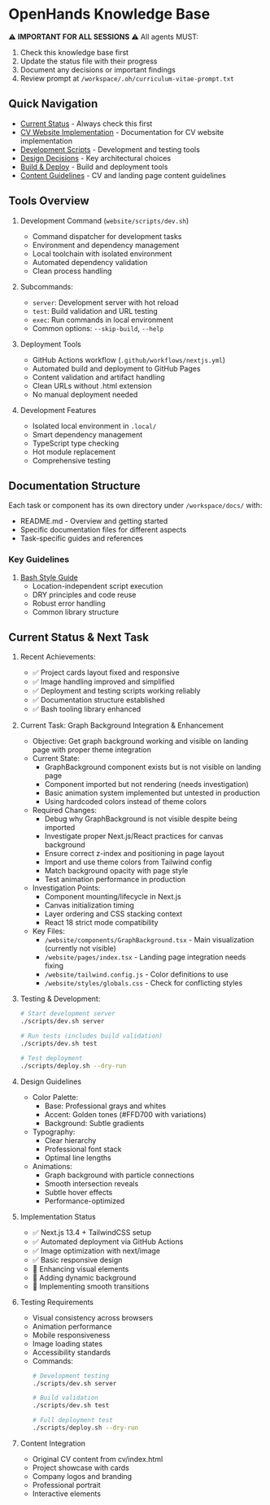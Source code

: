 # OpenHands Knowledge Base

⚠️ **IMPORTANT FOR ALL SESSIONS** ⚠️
All agents MUST:
1. Check this knowledge base first
2. Update the status file with their progress
3. Document any decisions or important findings
4. Review prompt at `/workspace/.oh/curriculum-vitae-prompt.txt`

## Quick Navigation

- [Current Status](/workspace/docs/STATUS.md) - Always check this first
- [CV Website Implementation](/workspace/docs/cv-website/README.md) - Documentation for CV website implementation
- [Development Scripts](/workspace/docs/cv-website/scripts.md) - Development and testing tools
- [Design Decisions](/workspace/docs/cv-website/design-decisions.md) - Key architectural choices
- [Build & Deploy](/workspace/docs/cv-website/build-deploy.md) - Build and deployment tools
- [Content Guidelines](/workspace/docs/cv-website/content.md) - CV and landing page content guidelines

## Tools Overview

1. Development Command (`website/scripts/dev.sh`)
   - Command dispatcher for development tasks
   - Environment and dependency management
   - Local toolchain with isolated environment
   - Automated dependency validation
   - Clean process handling

2. Subcommands:
   - `server`: Development server with hot reload
   - `test`: Build validation and URL testing
   - `exec`: Run commands in local environment
   - Common options: `--skip-build`, `--help`

3. Deployment Tools
   - GitHub Actions workflow (`.github/workflows/nextjs.yml`)
   - Automated build and deployment to GitHub Pages
   - Content validation and artifact handling
   - Clean URLs without .html extension
   - No manual deployment needed

4. Development Features
   - Isolated local environment in `.local/`
   - Smart dependency management
   - TypeScript type checking
   - Hot module replacement
   - Comprehensive testing

## Documentation Structure

Each task or component has its own directory under `/workspace/docs/` with:
- README.md - Overview and getting started
- Specific documentation files for different aspects
- Task-specific guides and references

### Key Guidelines

1. [Bash Style Guide](/workspace/docs/bash_style.md)
   - Location-independent script execution
   - DRY principles and code reuse
   - Robust error handling
   - Common library structure

## Current Status & Next Task

1. Recent Achievements:
   - ✅ Project cards layout fixed and responsive
   - ✅ Image handling improved and simplified
   - ✅ Deployment and testing scripts working reliably
   - ✅ Documentation structure established
   - ✅ Bash tooling library enhanced

2. Current Task: Graph Background Integration & Enhancement
   - Objective: Get graph background working and visible on landing page with proper theme integration
   - Current State:
     * GraphBackground component exists but is not visible on landing page
     * Component imported but not rendering (needs investigation)
     * Basic animation system implemented but untested in production
     * Using hardcoded colors instead of theme colors
   - Required Changes:
     * Debug why GraphBackground is not visible despite being imported
     * Investigate proper Next.js/React practices for canvas background
     * Ensure correct z-index and positioning in page layout
     * Import and use theme colors from Tailwind config
     * Match background opacity with page style
     * Test animation performance in production
   - Investigation Points:
     * Component mounting/lifecycle in Next.js
     * Canvas initialization timing
     * Layer ordering and CSS stacking context
     * React 18 strict mode compatibility
   - Key Files:
     * `/website/components/GraphBackground.tsx` - Main visualization (currently not visible)
     * `/website/pages/index.tsx` - Landing page integration needs fixing
     * `/website/tailwind.config.js` - Color definitions to use
     * `/website/styles/globals.css` - Check for conflicting styles

3. Testing & Development:
   ```bash
   # Start development server
   ./scripts/dev.sh server

   # Run tests (includes build validation)
   ./scripts/dev.sh test

   # Test deployment
   ./scripts/deploy.sh --dry-run
   ```

2. Design Guidelines
   - Color Palette:
     * Base: Professional grays and whites
     * Accent: Golden tones (#FFD700 with variations)
     * Background: Subtle gradients
   - Typography:
     * Clear hierarchy
     * Professional font stack
     * Optimal line lengths
   - Animations:
     * Graph background with particle connections
     * Smooth intersection reveals
     * Subtle hover effects
     * Performance-optimized

3. Implementation Status
   - ✅ Next.js 13.4 + TailwindCSS setup
   - ✅ Automated deployment via GitHub Actions
   - ✅ Image optimization with next/image
   - ✅ Basic responsive design
   - 🔄 Enhancing visual elements
   - 🔄 Adding dynamic background
   - 🔄 Implementing smooth transitions

4. Testing Requirements
   - Visual consistency across browsers
   - Animation performance
   - Mobile responsiveness
   - Image loading states
   - Accessibility standards
   - Commands:
     ```bash
     # Development testing
     ./scripts/dev.sh server
     
     # Build validation
     ./scripts/dev.sh test
     
     # Full deployment test
     ./scripts/deploy.sh --dry-run
     ```

5. Content Integration
   - Original CV content from cv/index.html
   - Project showcase with cards
   - Company logos and branding
   - Professional portrait
   - Interactive elements